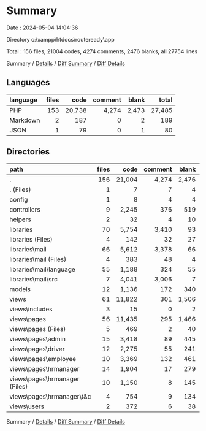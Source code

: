 # Summary

Date : 2024-05-04 14:04:36

Directory c:\\xampp\\htdocs\\routeready\\app

Total : 156 files,  21004 codes, 4274 comments, 2476 blanks, all 27754 lines

Summary / [Details](details.md) / [Diff Summary](diff.md) / [Diff Details](diff-details.md)

## Languages
| language | files | code | comment | blank | total |
| :--- | ---: | ---: | ---: | ---: | ---: |
| PHP | 153 | 20,738 | 4,274 | 2,473 | 27,485 |
| Markdown | 2 | 187 | 0 | 2 | 189 |
| JSON | 1 | 79 | 0 | 1 | 80 |

## Directories
| path | files | code | comment | blank | total |
| :--- | ---: | ---: | ---: | ---: | ---: |
| . | 156 | 21,004 | 4,274 | 2,476 | 27,754 |
| . (Files) | 1 | 7 | 7 | 4 | 18 |
| config | 1 | 8 | 4 | 4 | 16 |
| controllers | 9 | 2,245 | 376 | 519 | 3,140 |
| helpers | 2 | 32 | 4 | 10 | 46 |
| libraries | 70 | 5,754 | 3,410 | 93 | 9,257 |
| libraries (Files) | 4 | 142 | 32 | 27 | 201 |
| libraries\\mail | 66 | 5,612 | 3,378 | 66 | 9,056 |
| libraries\\mail (Files) | 4 | 383 | 48 | 4 | 435 |
| libraries\\mail\\language | 55 | 1,188 | 324 | 55 | 1,567 |
| libraries\\mail\\src | 7 | 4,041 | 3,006 | 7 | 7,054 |
| models | 12 | 1,136 | 172 | 340 | 1,648 |
| views | 61 | 11,822 | 301 | 1,506 | 13,629 |
| views\\includes | 3 | 15 | 0 | 2 | 17 |
| views\\pages | 56 | 11,435 | 295 | 1,466 | 13,196 |
| views\\pages (Files) | 5 | 469 | 2 | 40 | 511 |
| views\\pages\\admin | 15 | 3,418 | 89 | 445 | 3,952 |
| views\\pages\\driver | 12 | 2,275 | 55 | 241 | 2,571 |
| views\\pages\\employee | 10 | 3,369 | 132 | 461 | 3,962 |
| views\\pages\\hrmanager | 14 | 1,904 | 17 | 279 | 2,200 |
| views\\pages\\hrmanager (Files) | 10 | 1,150 | 8 | 145 | 1,303 |
| views\\pages\\hrmanager\\t&c | 4 | 754 | 9 | 134 | 897 |
| views\\users | 2 | 372 | 6 | 38 | 416 |

Summary / [Details](details.md) / [Diff Summary](diff.md) / [Diff Details](diff-details.md)